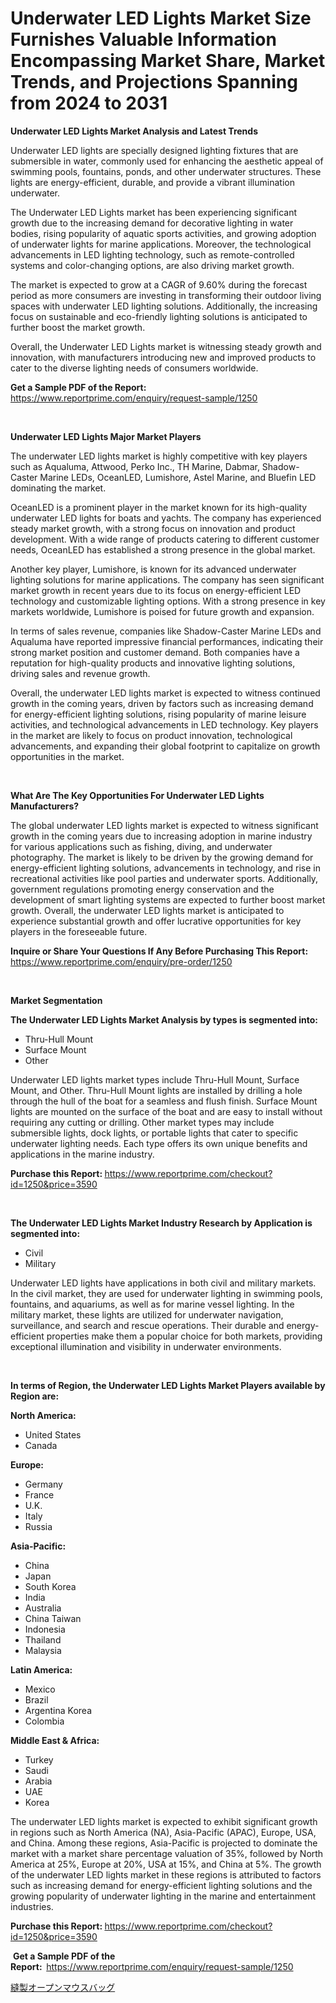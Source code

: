 <p><h1>Underwater LED Lights Market Size Furnishes Valuable Information Encompassing Market Share, Market Trends, and Projections Spanning from 2024 to 2031</h1></p><p><strong>Underwater LED Lights Market Analysis and Latest Trends</strong></p>
<p><p>Underwater LED lights are specially designed lighting fixtures that are submersible in water, commonly used for enhancing the aesthetic appeal of swimming pools, fountains, ponds, and other underwater structures. These lights are energy-efficient, durable, and provide a vibrant illumination underwater.</p><p>The Underwater LED Lights market has been experiencing significant growth due to the increasing demand for decorative lighting in water bodies, rising popularity of aquatic sports activities, and growing adoption of underwater lights for marine applications. Moreover, the technological advancements in LED lighting technology, such as remote-controlled systems and color-changing options, are also driving market growth.</p><p>The market is expected to grow at a CAGR of 9.60% during the forecast period as more consumers are investing in transforming their outdoor living spaces with underwater LED lighting solutions. Additionally, the increasing focus on sustainable and eco-friendly lighting solutions is anticipated to further boost the market growth.</p><p>Overall, the Underwater LED Lights market is witnessing steady growth and innovation, with manufacturers introducing new and improved products to cater to the diverse lighting needs of consumers worldwide.</p></p>
<p><strong>Get a Sample PDF of the Report:&nbsp;</strong> <a href="https://www.reportprime.com/enquiry/request-sample/1250">https://www.reportprime.com/enquiry/request-sample/1250</a></p>
<p>&nbsp;</p>
<p><strong>Underwater LED Lights Major Market Players</strong></p>
<p><p>The underwater LED lights market is highly competitive with key players such as Aqualuma, Attwood, Perko Inc., TH Marine, Dabmar, Shadow-Caster Marine LEDs, OceanLED, Lumishore, Astel Marine, and Bluefin LED dominating the market.</p><p>OceanLED is a prominent player in the market known for its high-quality underwater LED lights for boats and yachts. The company has experienced steady market growth, with a strong focus on innovation and product development. With a wide range of products catering to different customer needs, OceanLED has established a strong presence in the global market.</p><p>Another key player, Lumishore, is known for its advanced underwater lighting solutions for marine applications. The company has seen significant market growth in recent years due to its focus on energy-efficient LED technology and customizable lighting options. With a strong presence in key markets worldwide, Lumishore is poised for future growth and expansion.</p><p>In terms of sales revenue, companies like Shadow-Caster Marine LEDs and Aqualuma have reported impressive financial performances, indicating their strong market position and customer demand. Both companies have a reputation for high-quality products and innovative lighting solutions, driving sales and revenue growth.</p><p>Overall, the underwater LED lights market is expected to witness continued growth in the coming years, driven by factors such as increasing demand for energy-efficient lighting solutions, rising popularity of marine leisure activities, and technological advancements in LED technology. Key players in the market are likely to focus on product innovation, technological advancements, and expanding their global footprint to capitalize on growth opportunities in the market.</p></p>
<p>&nbsp;</p>
<p><strong>What Are The Key Opportunities For Underwater LED Lights Manufacturers?</strong></p>
<p><p>The global underwater LED lights market is expected to witness significant growth in the coming years due to increasing adoption in marine industry for various applications such as fishing, diving, and underwater photography. The market is likely to be driven by the growing demand for energy-efficient lighting solutions, advancements in technology, and rise in recreational activities like pool parties and underwater sports. Additionally, government regulations promoting energy conservation and the development of smart lighting systems are expected to further boost market growth. Overall, the underwater LED lights market is anticipated to experience substantial growth and offer lucrative opportunities for key players in the foreseeable future.</p></p>
<p><strong>Inquire or Share Your Questions If Any Before Purchasing This Report:</strong> <a href="https://www.reportprime.com/enquiry/pre-order/1250">https://www.reportprime.com/enquiry/pre-order/1250</a></p>
<p>&nbsp;</p>
<p><strong>Market Segmentation</strong></p>
<p><strong>The Underwater LED Lights Market Analysis by types is segmented into:</strong></p>
<p><ul><li>Thru-Hull Mount</li><li>Surface Mount</li><li>Other</li></ul></p>
<p><p>Underwater LED lights market types include Thru-Hull Mount, Surface Mount, and Other. Thru-Hull Mount lights are installed by drilling a hole through the hull of the boat for a seamless and flush finish. Surface Mount lights are mounted on the surface of the boat and are easy to install without requiring any cutting or drilling. Other market types may include submersible lights, dock lights, or portable lights that cater to specific underwater lighting needs. Each type offers its own unique benefits and applications in the marine industry.</p></p>
<p><strong>Purchase this Report:&nbsp;</strong><a href="https://www.reportprime.com/checkout?id=1250&price=3590">https://www.reportprime.com/checkout?id=1250&price=3590</a></p>
<p>&nbsp;</p>
<p><strong>The Underwater LED Lights Market Industry Research by Application is segmented into:</strong></p>
<p><ul><li>Civil</li><li>Military</li></ul></p>
<p><p>Underwater LED lights have applications in both civil and military markets. In the civil market, they are used for underwater lighting in swimming pools, fountains, and aquariums, as well as for marine vessel lighting. In the military market, these lights are utilized for underwater navigation, surveillance, and search and rescue operations. Their durable and energy-efficient properties make them a popular choice for both markets, providing exceptional illumination and visibility in underwater environments.</p></p>
<p>&nbsp;</p>
<p><strong>In terms of Region, the Underwater LED Lights Market Players available by Region are:</strong></p>
<p>
    <p> <strong> North America: </strong>
        <ul>
            <li>United States</li>
            <li>Canada</li>
        </ul>
        </p> 
    <p> <strong> Europe: </strong>
        <ul>
            <li>Germany</li>
            <li>France</li>
            <li>U.K.</li>
            <li>Italy</li>
            <li>Russia</li>
        </ul>
        </p> 
    <p> <strong> Asia-Pacific: </strong>
        <ul>
            <li>China</li>
            <li>Japan</li>
            <li>South Korea</li>
            <li>India</li>
            <li>Australia</li>
            <li>China Taiwan</li>
            <li>Indonesia</li>
            <li>Thailand</li>
            <li>Malaysia</li>
        </ul>
        </p> 
    <p> <strong> Latin America: </strong>
        <ul>
            <li>Mexico</li>
            <li>Brazil</li>
            <li>Argentina Korea</li>
            <li>Colombia</li>
        </ul>
        </p> 
    <p> <strong> Middle East & Africa: </strong>
        <ul>
            <li>Turkey</li>
            <li>Saudi</li>
            <li>Arabia</li>
            <li>UAE</li>
            <li>Korea</li>
        </ul>
    </p>
    </p>
<p><p>The underwater LED lights market is expected to exhibit significant growth in regions such as North America (NA), Asia-Pacific (APAC), Europe, USA, and China. Among these regions, Asia-Pacific is projected to dominate the market with a market share percentage valuation of 35%, followed by North America at 25%, Europe at 20%, USA at 15%, and China at 5%. The growth of the underwater LED lights market in these regions is attributed to factors such as increasing demand for energy-efficient lighting solutions and the growing popularity of underwater lighting in the marine and entertainment industries.</p></p>
<p><strong>Purchase this Report: </strong><a href="https://www.reportprime.com/checkout?id=1250&price=3590">https://www.reportprime.com/checkout?id=1250&price=3590</a></p>
<p>&nbsp;<strong>Get a Sample PDF of the Report:&nbsp;&nbsp;</strong><a href="https://www.reportprime.com/enquiry/request-sample/1250">https://www.reportprime.com/enquiry/request-sample/1250</a></p>
<p><strong></strong></p>
<p><p><a href="https://github.com/oqxogxyvqe90775/Market-Research-Report-List-1/blob/main/46497219194.md">縫製オープンマウスバッグ</a></p></p>